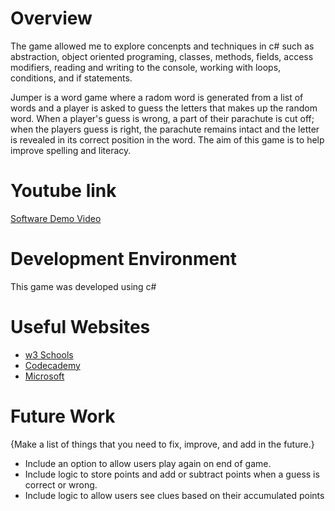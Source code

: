 # Overview
The game allowed me to explore concenpts and techniques in c# such as abstraction, object oriented programing, classes, methods, fields, access modifiers, reading and writing to the console, working with loops, conditions, and if statements.

Jumper is a word game where a radom word is generated from a list of words and a player is asked to guess the letters that makes
up the random word. When a player's guess is wrong, a part of their parachute is cut off; when the players guess is right, the parachute remains
intact and the letter is revealed in its correct position in the word. The aim of this game is to help improve spelling and literacy.

# Youtube link

[Software Demo Video](http://youtube.link.goes.here)

# Development Environment
This game was developed using c#

# Useful Websites
- [w3 Schools](https://w3schools.com)
- [Codecademy](https://www.codecademy.com)
- [Microsoft](https://dotnet.microsoft.com/en-us/learn/csharp)

# Future Work

{Make a list of things that you need to fix, improve, and add in the future.}

- Include an option to allow users play again on end of game.
- Include logic to store points and add or subtract points when a guess is correct or wrong.
- Include logic to allow users see clues based on their accumulated points